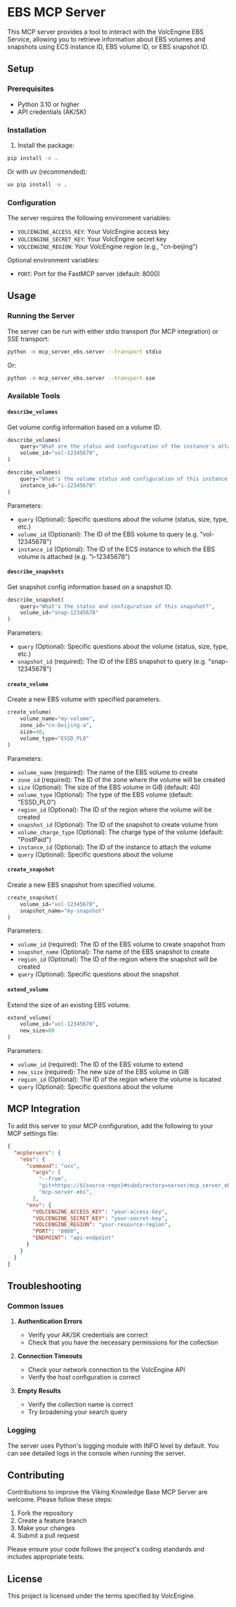 # EBS MCP Server

This MCP server provides a tool to interact with the VolcEngine EBS Service, allowing you to retrieve information about EBS volumes and snapshots using ECS instance ID, EBS volume ID, or EBS snapshot ID.

## Setup

### Prerequisites

- Python 3.10 or higher
- API credentials (AK/SK)

### Installation

1. Install the package:

```bash
pip install -e .
```

Or with uv (recommended):

```bash
uv pip install -e .
```

### Configuration

The server requires the following environment variables:

- `VOLCENGINE_ACCESS_KEY`: Your VolcEngine access key
- `VOLCENGINE_SECRET_KEY`: Your VolcEngine secret key
- `VOLCENGINE_REGION`: Your VolcEngine region (e.g., "cn-beijing")

Optional environment variables:

- `PORT`: Port for the FastMCP server (default: 8000)

## Usage

### Running the Server

The server can be run with either stdio transport (for MCP integration) or SSE transport:

```bash
python -m mcp_server_ebs.server --transport stdio
```

Or:

```bash
python -m mcp_server_ebs.server --transport sse
```

### Available Tools

####  `describe_volumes`

Get volume config information based on a volume ID.

```python
describe_volumes(
    query="What are the status and configuration of the instance's attached volumes?",
    volume_id="vol-12345678",
)

describe_volumes(
    query="What's the volume status and configuration of this instance attached?",
    instance_id="i-12345678"
)
```

Parameters:
- `query` (Optional): Specific questions about the volume (status, size, type, etc.)
- `volume_id` (Optionanl): The ID of the EBS volume to query (e.g. "vol-12345678")
- `instance_id` (Optional): The ID of the ECS instance to which the EBS volume is attached (e.g. "i-12345678")

####  `describe_snapshots`

Get snapshot config information based on a snapshot ID.

```python
describe_snapshot(
    query="What's the status and configuration of this snapshot?",
    volume_id="snap-12345678"
)
```

Parameters:
- `query` (Optional): Specific questions about the volume (status, size, type, etc.)
- `snapshot_id` (required): The ID of the EBS snapshot to query (e.g. "snap-12345678")

####  `create_volume`

Create a new EBS volume with specified parameters.

```python
create_volume(
    volume_name="my-volume",
    zone_id="cn-beijing-a",
    size=40,
    volume_type="ESSD_PL0"
)
```

Parameters:
- `volume_name` (required): The name of the EBS volume to create
- `zone_id` (required): The ID of the zone where the volume will be created
- `size` (Optional): The size of the EBS volume in GiB (default: 40)
- `volume_type` (Optional): The type of the EBS volume (default: "ESSD_PL0")
- `region_id` (Optional): The ID of the region where the volume will be created
- `snapshot_id` (Optional): The ID of the snapshot to create volume from
- `volume_charge_type` (Optional): The charge type of the volume (default: "PostPaid")
- `instance_id` (Optional): The ID of the instance to attach the volume
- `query` (Optional): Specific questions about the volume

####  `create_snapshot`

Create a new EBS snapshot from specified volume.

```python
create_snapshot(
    volume_id="vol-12345678",
    snapshot_name="my-snapshot"
)
```

Parameters:
- `volume_id` (required): The ID of the EBS volume to create snapshot from
- `snapshot_name` (Optional): The name of the EBS snapshot to create
- `region_id` (Optional): The ID of the region where the snapshot will be created
- `query` (Optional): Specific questions about the snapshot

####  `extend_volume`

Extend the size of an existing EBS volume.

```python
extend_volume(
    volume_id="vol-12345678",
    new_size=80
)
```

Parameters:
- `volume_id` (required): The ID of the EBS volume to extend
- `new_size` (required): The new size of the EBS volume in GiB
- `region_id` (Optional): The ID of the region where the volume is located
- `query` (Optional): Specific questions about the volume

## MCP Integration

To add this server to your MCP configuration, add the following to your MCP settings file:

```json
{
  "mcpServers": {
    "ebs": {
      "command": "uvx",
        "args": [
          "--from",
          "git+https://${source-repo}#subdirectory=server/mcp_server_ebs",
          "mcp-server-ebs",
        ],
      "env": {
        "VOLCENGINE_ACCESS_KEY": "your-access-key",
        "VOLCENGINE_SECRET_KEY": "your-secret-key",
        "VOLCENGINE_REGION": "your-resource-region",
        "PORT": "8000",
        "ENDPOINT": "api-endpoint"
      }
    }
  }
}
```

## Troubleshooting

### Common Issues

1. **Authentication Errors**
   - Verify your AK/SK credentials are correct
   - Check that you have the necessary permissions for the collection

2. **Connection Timeouts**
   - Check your network connection to the VolcEngine API
   - Verify the host configuration is correct

3. **Empty Results**
   - Verify the collection name is correct
   - Try broadening your search query

### Logging

The server uses Python's logging module with INFO level by default. You can see detailed logs in the console when running the server.

## Contributing

Contributions to improve the Viking Knowledge Base MCP Server are welcome. Please follow these steps:

1. Fork the repository
2. Create a feature branch
3. Make your changes
4. Submit a pull request

Please ensure your code follows the project's coding standards and includes appropriate tests.

## License

This project is licensed under the terms specified by VolcEngine.
